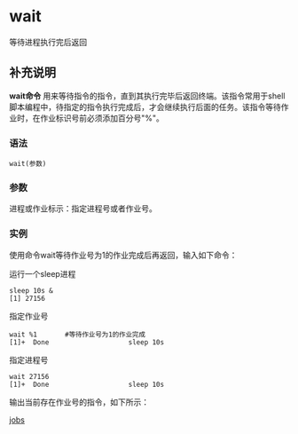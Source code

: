 wait
===

等待进程执行完后返回

## 补充说明

**wait命令** 用来等待指令的指令，直到其执行完毕后返回终端。该指令常用于shell脚本编程中，待指定的指令执行完成后，才会继续执行后面的任务。该指令等待作业时，在作业标识号前必须添加百分号"%"。

###  语法

```shell
wait(参数)
```

###  参数

进程或作业标示：指定进程号或者作业号。

###  实例

使用命令wait等待作业号为1的作业完成后再返回，输入如下命令：

运行一个sleep进程
```shell
sleep 10s &
[1] 27156
```
指定作业号
```shell
wait %1       #等待作业号为1的作业完成 
[1]+  Done                    sleep 10s
```
指定进程号
```shell
wait 27156
[1]+  Done                    sleep 10s
```

输出当前存在作业号的指令，如下所示：

[jobs](https://wangchujiang.com/linux-command/c/jobs.html)
